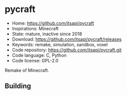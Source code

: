# pycraft

- Home: https://github.com/itsapi/pycraft
- Inspirations: Minecraft
- State: mature, inactive since 2018
- Download: https://github.com/itsapi/pycraft/releases
- Keywords: remake, simulation, sandbox, voxel
- Code repository: https://github.com/itsapi/pycraft.git
- Code language: C, Python
- Code license: GPL-2.0

Remake of Minecraft.

## Building
